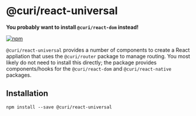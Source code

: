 # @curi/react-universal

**You probably want to install `@curi/react-dom` instead!**

[![npm][badge]][npm-link]

[badge]: https://img.shields.io/npm/v/@curi/react-universal.svg
[npm-link]: https://npmjs.com/package/@curi/react-universal

`@curi/react-universal` provides a number of components to create a React appliation that uses the `@curi/router` package to manage routing. You most likely do not need to install this directly; the package provides components/hooks for the `@curi/react-dom` and `@curi/react-native` packages.

## Installation

```
npm install --save @curi/react-universal
```
